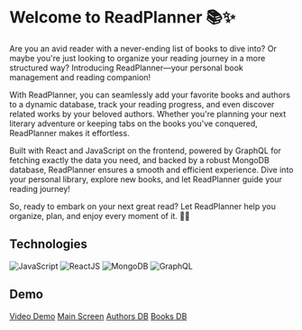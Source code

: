 # Welcome to ReadPlanner 📚✨

Are you an avid reader with a never-ending list of books to dive into? Or maybe you're just looking to organize your reading journey in a more structured way? Introducing ReadPlanner—your personal book management and reading companion!

With ReadPlanner, you can seamlessly add your favorite books and authors to a dynamic database, track your reading progress, and even discover related works by your beloved authors. Whether you're planning your next literary adventure or keeping tabs on the books you've conquered, ReadPlanner makes it effortless.

Built with React and JavaScript on the frontend, powered by GraphQL for fetching exactly the data you need, and backed by a robust MongoDB database, ReadPlanner ensures a smooth and efficient experience. Dive into your personal library, explore new books, and let ReadPlanner guide your reading journey!

So, ready to embark on your next great read? Let ReadPlanner help you organize, plan, and enjoy every moment of it. 📖🎉

## Technologies
![JavaScript](https://img.shields.io/badge/-JavaScript-F0DB4F?style=for-the-badge&logo=javascript&logoColor=black)
![ReactJS](https://img.shields.io/badge/-ReactJs-61DAFB?logo=react&logoColor=white&style=for-the-badge)
![MongoDB](https://img.shields.io/badge/-MongoDB-black?style=for-the-badge&logo=mongodb)
![GraphQL](https://img.shields.io/badge/GraphQL-E434AA?style=for-the-badge&logo=graphql&logoColor=white)

## Demo

[Video Demo](./images/Short-Demo.mov)
[Main Screen](./images/Main-Screen.png)
[Authors DB](./images/database_authors.png)
[Books DB](./images/database_books.png)

